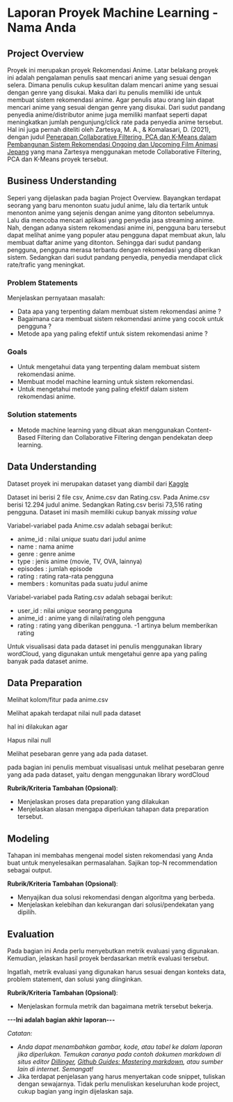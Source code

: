 # Laporan Proyek Machine Learning - Nama Anda

## Project Overview
Proyek ini merupakan proyek Rekomendasi Anime. Latar belakang proyek ini adalah pengalaman penulis saat mencari anime yang sesuai dengan selera. Dimana penulis cukup kesulitan dalam mencari anime yang sesuai dengan genre yang disukai. Maka dari itu penulis memiliki ide untuk membuat sistem rekomendasi anime. Agar penulis atau orang lain dapat mencari anime yang sesuai dengan genre yang disukai. Dari sudut pandang penyedia anime/distributor anime juga memiliki manfaat seperti dapat meningkatkan jumlah pengunjung/click rate pada penyedia anime tersebut.
Hal ini juga pernah diteliti oleh Zartesya, M. A., & Komalasari, D. (2021), dengan judul [Penerapan Collaborative Filtering, PCA dan K-Means dalam Pembangunan Sistem Rekomendasi Ongoing dan Upcoming Film Animasi Jepang](https://conference.upnvj.ac.id/index.php/senamika/article/view/1343) yang mana Zartesya menggunakan metode Collaborative Filtering, PCA dan K-Means proyek tersebut.

## Business Understanding
Seperi yang dijelaskan pada bagian Project Overview. Bayangkan terdapat seorang yang baru menonton suatu judul anime, lalu dia tertarik untuk menonton anime yang sejenis dengan anime yang ditonton sebelumnya. Lalu dia mencoba mencari aplikasi yang penyedia jasa streaming anime. Nah, dengan adanya sistem rekomendasi anime ini, pengguna baru tersebut dapat melihat anime yang populer atau pengguna dapat membuat akun, lalu membuat daftar anime yang ditonton. 
Sehingga dari sudut pandang pengguna, pengguna merasa terbantu dengan rekomedasi yang diberikan sistem. Sedangkan dari sudut pandang penyedia, penyedia mendapat click rate/trafic yang meningkat.

### Problem Statements

Menjelaskan pernyataan masalah:
- Data apa yang terpenting dalam membuat sistem rekomendasi anime ?
- Bagaimana cara membuat sistem rekomendasi anime yang cocok untuk pengguna ?
- Metode apa yang paling efektif untuk sistem rekomendasi anime ?

### Goals
- Untuk mengetahui data yang terpenting dalam membuat sistem rekomendasi anime.
- Membuat model machine learning untuk sistem rekomendasi.
- Untuk mengetahui metode yang paling efektif dalam sistem rekomendasi anime.

### Solution statements
 - Metode machine learning yang dibuat akan menggunakan Content-Based Filtering dan Collaborative Filtering dengan pendekatan deep learning.


## Data Understanding
Dataset proyek ini merupakan dataset yang diambil dari [Kaggle](https://www.kaggle.com/datasets/CooperUnion/anime-recommendations-database)

Dataset ini berisi 2 file csv, Anime.csv dan Rating.csv. Pada Anime.csv berisi 12.294 judul anime. Sedangkan Rating.csv berisi 73,516 rating pengguna.
Dataset ini masih memiliki cukup banyak *missing value*

Variabel-variabel pada Anime.csv adalah sebagai berikut:
- anime_id  : nilai *unique* suatu dari judul anime
- name      : nama anime
- genre     : genre anime
- type      : jenis anime (movie, TV, OVA, lainnya)
- episodes  : jumlah episode
- rating    : rating rata-rata pengguna
- members   : komunitas pada suatu judul anime

Variabel-variabel pada Rating.csv adalah sebagai berikut:
- user_id   : nilai *unique* seorang pengguna
- anime_id  : anime yang di nilai/rating oleh pengguna
- rating    : rating yang diberikan pengguna. -1 artinya belum memberikan rating

Untuk visualisasi data pada dataset ini penulis menggunakan library wordCloud, yang digunakan untuk mengetahui genre apa yang paling banyak pada dataset anime.

## Data Preparation
Melihat kolom/fitur pada anime.csv


Melihat apakah terdapat nilai null pada dataset


hal ini dilakukan agar 


Hapus nilai null


Melihat pesebaran genre yang ada pada dataset.


pada bagian ini penulis membuat visualisasi untuk melihat pesebaran genre yang ada pada dataset, yaitu dengan menggunakan library wordCloud

**Rubrik/Kriteria Tambahan (Opsional)**: 
- Menjelaskan proses data preparation yang dilakukan
- Menjelaskan alasan mengapa diperlukan tahapan data preparation tersebut.

## Modeling
Tahapan ini membahas mengenai model sisten rekomendasi yang Anda buat untuk menyelesaikan permasalahan. Sajikan top-N recommendation sebagai output.

**Rubrik/Kriteria Tambahan (Opsional)**: 
- Menyajikan dua solusi rekomendasi dengan algoritma yang berbeda.
- Menjelaskan kelebihan dan kekurangan dari solusi/pendekatan yang dipilih.

## Evaluation
Pada bagian ini Anda perlu menyebutkan metrik evaluasi yang digunakan. Kemudian, jelaskan hasil proyek berdasarkan metrik evaluasi tersebut.

Ingatlah, metrik evaluasi yang digunakan harus sesuai dengan konteks data, problem statement, dan solusi yang diinginkan.

**Rubrik/Kriteria Tambahan (Opsional)**: 
- Menjelaskan formula metrik dan bagaimana metrik tersebut bekerja.

**---Ini adalah bagian akhir laporan---**

_Catatan:_
- _Anda dapat menambahkan gambar, kode, atau tabel ke dalam laporan jika diperlukan. Temukan caranya pada contoh dokumen markdown di situs editor [Dillinger](https://dillinger.io/), [Github Guides: Mastering markdown](https://guides.github.com/features/mastering-markdown/), atau sumber lain di internet. Semangat!_
- Jika terdapat penjelasan yang harus menyertakan code snippet, tuliskan dengan sewajarnya. Tidak perlu menuliskan keseluruhan kode project, cukup bagian yang ingin dijelaskan saja.
